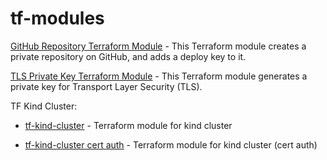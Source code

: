 # tf-modules

[GitHub Repository Terraform Module](https://github.com/acvetochka/tf-modules/tf-github-repository) - This Terraform module creates a private repository on GitHub, and adds a deploy key to it.

[TLS Private Key Terraform Module](https://github.com/acvetochka/tf-modules/tf-hashicorp-tls-keys) - This Terraform module generates a private key for Transport Layer Security (TLS). 

TF Kind Cluster:
- [tf-kind-cluster](github.com/acvetochka/tf-modules/tf-github-repository) - Terraform module for kind cluster

- [tf-kind-cluster cert auth](github.com/acvetochka/tf-modules/tf-github-repository?ref=cert_auth) - Terraform module for kind cluster (cert auth)

